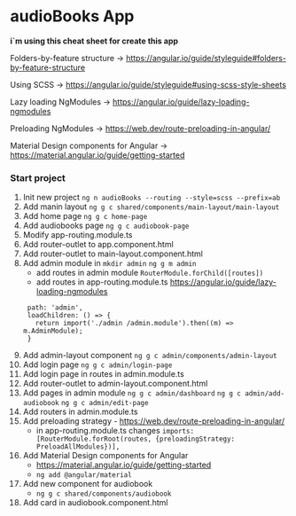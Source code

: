 # audioBooks App

**i`m using this cheat sheet for create this app**

Folders-by-feature structure -> https://angular.io/guide/styleguide#folders-by-feature-structure

Using SCSS -> https://angular.io/guide/styleguide#using-scss-style-sheets

Lazy loading NgModules -> https://angular.io/guide/lazy-loading-ngmodules

Preloading NgModules -> https://web.dev/route-preloading-in-angular/

Material Design components for Angular -> https://material.angular.io/guide/getting-started

### Start project
1. Init new project
``` ng n audioBooks --routing --style=scss --prefix=ab ```
2. Add manin layout
``` ng g c shared/components/main-layout/main-layout ```
3. Add home page
``` ng g c home-page ```
4. Add audiobooks page
``` ng g c audiobook-page ```
5. Modify app-routing.module.ts
6. Add router-outlet to app.component.html
7. Add router-outlet to main-layout.component.html
8. Add admin module in 
```mkdir admin```
```ng g m admin```
    * add routes in admin module
   ```RouterModule.forChild([routes])```
    * add routes in app-routing.module.ts
      https://angular.io/guide/lazy-loading-ngmodules
   ```{
    path: 'admin',
    loadChildren: () => {
      return import('./admin /admin.module').then((m) => m.AdminModule);
    }
9. Add admin-layout component
```ng g c admin/components/admin-layout```
10. Add login page
```ng g c admin/login-page```
11. Add login page in routes in admin.module.ts
12. Add router-outlet to admin-layout.component.html
13. Add pages in admin module
```ng g c admin/dashboard```
```ng g c admin/add-audiobook```
```ng g c admin/edit-page```
14. Add routers in admin.module.ts
15. Add preloading strategy - https://web.dev/route-preloading-in-angular/
    * in app-routing.module.ts changes 
    ```imports: [RouterModule.forRoot(routes, {preloadingStrategy: PreloadAllModules})],```
16. Add Material Design components for Angular
    * https://material.angular.io/guide/getting-started
    * ```ng add @angular/material```
17. Add new component for audiobook
    * ```ng g c shared/components/audiobook```
18. Add card in audiobook.component.html
